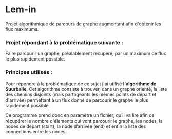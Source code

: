 # Lem-in

Projet algorithmique de parcours de graphe augmentant afin d'obtenir les flux maximums.

### Projet répondant à la problématique suivante :

Faire parcourir un graphe, préalablement recupéré, par un maximum de flux le plus rapidement possible.

### Principes utilisés :

Pour répondre à la problématique de ce sujet j'ai utilisé **l'algorithme de Suurballe**. 
Cet algorithme consiste à trouver, dans un graphe orienté, la liste des chemins disjoints (mais partageants les mêmes points de départ et d'arrivée)
permettant à un flux donné de parcourir le graphe le plus rapidement possible. 

Ce programme prend donc en paramètre un fichier, qu’il va lire afin de récupérer le nombre d'élements qui vont parcourir le graphe, les nodes, la nodes de départ (start), la node d’arrivée (end) et enfin la liste des connections entre les nodes. 
